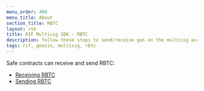 ```yaml
---
menu_order: 400
menu_title: About
section_title: RBTC
layout: rsk
title: RIF Multisig SDK - RBTC
description: follow these steps to send/receive gas on the multisig account and to create raw transactions
tags: rif, gnosis, multisig, rbtc
---
```


Safe contracts can receive and send RBTC:
- [Receiving RBTC](receive_rbtc)
- [Sending RBTC](rbtc_transactions)